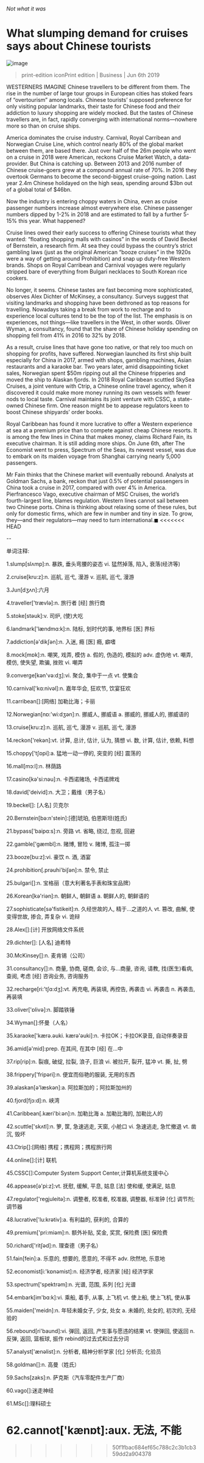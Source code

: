 ###### Not what it was
# What slumping demand for cruises says about Chinese tourists 
![image](images/20190608_WBP001_0.jpg) 
> print-edition iconPrint edition | Business | Jun 6th 2019 
WESTERNERS IMAGINE Chinese travellers to be different from them. The rise in the number of large tour groups in European cities has stoked fears of “overtourism” among locals. Chinese tourists’ supposed preference for only visiting popular landmarks, their taste for Chinese food and their addiction to luxury shopping are widely mocked. But the tastes of Chinese travellers are, in fact, rapidly converging with international norms—nowhere more so than on cruise ships. 
America dominates the cruise industry. Carnival, Royal Carribean and Norwegian Cruise Line, which control nearly 80% of the global market between them, are based there. Just over half of the 26m people who went on a cruise in 2018 were American, reckons Cruise Market Watch, a data-provider. But China is catching up. Between 2013 and 2016 number of Chinese cruise-goers grew at a compound annual rate of 70%. In 2016 they overtook Germans to become the second-biggest cruise-going nation. Last year 2.4m Chinese holidayed on the high seas, spending around $3bn out of a global total of $46bn. 
Now the industry is entering choppy waters in China, even as cruise passenger numbers increase almost everywhere else. Chinese passenger numbers dipped by 1-2% in 2018 and are estimated to fall by a further 5-15% this year. What happened? 
Cruise lines owed their early success to offering Chinese tourists what they wanted: “floating shopping malls with casinos” in the words of David Beckel of Bernstein, a research firm. At sea they could bypass the country’s strict gambling laws (just as the original American “booze cruises” in the 1920s were a way of getting around Prohibition) and snap up duty-free Western brands. Shops on Royal Carribean and Carnival voyages were regularly stripped bare of everything from Bulgari necklaces to South Korean rice cookers. 
No longer, it seems. Chinese tastes are fast becoming more sophisticated, observes Alex Dichter of McKinsey, a consultancy. Surveys suggest that visiting landmarks and shopping have been dethroned as top reasons for travelling. Nowadays taking a break from work to recharge and to experience local cultures tend to be the top of the list. The emphasis is on experiences, not things—like travellers in the West, in other words. Oliver Wyman, a consultancy, found that the share of Chinese holiday spending on shopping fell from 41% in 2016 to 32% by 2018. 
As a result, cruise lines that have gone too native, or that rely too much on shopping for profits, have suffered. Norwegian launched its first ship built especially for China in 2017, armed with shops, gambling machines, Asian restaurants and a karaoke bar. Two years later, amid disappointing ticket sales, Norwegian spent $50m ripping out all the Chinese fripperies and moved the ship to Alaskan fjords. In 2018 Royal Caribbean scuttled SkySea Cruises, a joint venture with Ctrip, a Chinese online travel agency, when it discovered it could make more money running its own vessels with fewer nods to local taste. Carnival maintains its joint venture with CSSC, a state-owned Chinese firm. One reason might be to appease regulators keen to boost Chinese shipyards’ order books. 
Royal Caribbean has found it more lucrative to offer a Western experience at sea at a premium price than to compete against cheap Chinese resorts. It is among the few lines in China that makes money, claims Richard Fain, its executive chairman. It is still adding more ships. On June 6th, after The Economist went to press, Spectrum of the Seas, its newest vessel, was due to embark on its maiden voyage from Shanghai carrying nearly 5,000 passengers. 
Mr Fain thinks that the Chinese market will eventually rebound. Analysts at Goldman Sachs, a bank, reckon that just 0.5% of potential passengers in China took a cruise in 2017, compared with over 4% in America. Pierfrancesco Vago, executive chairman of MSC Cruises, the world’s fourth-largest line, blames regulation. Western lines cannot sail between two Chinese ports. China is thinking about relaxing some of these rules, but only for domestic firms, which are few in number and tiny in size. To grow, they—and their regulators—may need to turn international.◼ 
<<<<<<< HEAD
-- 
 单词注释:
1.slump[slʌmp]:n. 暴跌, 垂头弯腰的姿态 vi. 猛然掉落, 陷入, 衰落(经济等) 
2.cruise[kru:z]:n. 巡航, 巡弋, 漫游 v. 巡航, 巡弋, 漫游 
3.Jun[dʒʌn]:六月 
4.traveller['trævlә]:n. 旅行者 [经] 旅行商 
5.stoke[stәuk]:v. 司炉, (使)大吃 
6.landmark['lændmɑ:k]:n. 陆标, 划时代的事, 地界标 [医] 界标 
7.addiction[ә'dikʃәn]:n. 入迷, 瘾 [医] 瘾, 癖嗜 
8.mock[mɒk]:n. 嘲笑, 戏弄, 模仿 a. 假的, 伪造的, 模拟的 adv. 虚伪地 vt. 嘲弄, 模仿, 使失望, 欺骗, 挫败 vi. 嘲弄 
9.converge[kәn'vә:dʒ]:vi. 聚合, 集中于一点 vt. 使集合 
10.carnival['kɑ:nivәl]:n. 嘉年华会, 狂欢节, 饮宴狂欢 
11.carribean[]:[网络] 加勒比海；卡丽 
12.Norwegian[nɒ:'wi:dʒәn]:n. 挪威人, 挪威语 a. 挪威的, 挪威人的, 挪威语的 
13.cruise[kru:z]:n. 巡航, 巡弋, 漫游 v. 巡航, 巡弋, 漫游 
14.reckon['rekәn]:vt. 计算, 总计, 估计, 认为, 猜想 vi. 数, 计算, 估计, 依赖, 料想 
15.choppy['tʃɒpi]:a. 猛地一动一停的, 突变的 [经] 震荡的 
16.mall[mɔ:l]:n. 林荫路 
17.casino[kә'si:nәu]:n. 卡西诺赌场, 卡西诺牌戏 
18.david['deivid]:n. 大卫；戴维（男子名） 
19.beckel[]: [人名] 贝克尔 
20.Bernstein[bә:n'stein]:[德]琥珀, 伯恩斯坦(姓氏) 
21.bypass['baipɑ:s]:n. 旁路 vt. 省略, 绕过, 忽视, 回避 
22.gamble['gæmbl]:n. 赌博, 冒险 v. 赌博, 孤注一掷 
23.booze[bu:z]:vi. 豪饮 n. 酒, 酒宴 
24.prohibition[.prәuhi'biʃәn]:n. 禁令, 禁止 
25.bulgari[]:n. 宝格丽（意大利著名手表和珠宝品牌） 
26.Korean[kә'riәn]:n. 朝鲜人, 朝鲜语 a. 朝鲜人的, 朝鲜语的 
27.sophisticate[sә'fistikeit]:n. 久经世故的人, 精于...之道的人 vt. 篡改, 曲解, 使变得世故, 掺合, 弄复杂 vi. 诡辩 
28.Alex[]:[计] 开放网络文件系统 
29.dichter[]: [人名] 迪希特 
30.McKinsey[]:n. 麦肯锡（公司） 
31.consultancy[]:n. 商量, 协商, 磋商, 会诊, 与...商量, 咨询, 请教, 找(医生)看病, 查阅, 考虑 [经] 咨询业务, 咨询服务 
32.recharge[ri:'tʃɑ:dʒ]:vt. 再充电, 再装填, 再控告, 再袭击 vi. 再袭击 n. 再袭击, 再装填 
33.oliver['ɒlivә]:n. 脚踏铁锤 
34.Wyman[]:怀曼（人名） 
35.karaoke['kærә.әuki. kærә'әuki]:n. 卡拉OK；卡拉OK录音, 自动伴奏录音 
36.amid[ә'mid]:prep. 在其间, 在其中 [经] 在...中 
37.rip[rip]:n. 裂痕, 破绽, 拉裂, 浪子, 巨浪 vi. 被拉开, 裂开, 猛冲 vt. 撕, 扯, 劈 
38.frippery['fripәri]:n. 便宜而俗艳的服装, 无用的东西 
39.alaskan[ә'læskәn]:a. 阿拉斯加的；阿拉斯加州的 
40.fjord[fjɔ:d]:n. 峡湾 
41.Caribbean[.kæri'bi:әn]:n. 加勒比海 a. 加勒比海的, 加勒比人的 
42.scuttle['skʌtl]:n. 箩, 筐, 急速逃走, 天窗, 小舱口 vi. 急速逃走, 急忙撤退 vt. 凿沉, 毁坏 
43.Ctrip[]:[网络] 携程；携程网；携程旅行网 
44.online[]:[计] 联机 
45.CSSC[]:Computer System Support Center,计算机系统支援中心 
46.appease[ә'pi:z]:vt. 抚慰, 缓解, 平息, 姑息 [法] 使和缓, 使满足, 姑息 
47.regulator['regjuleitә]:n. 调整者, 校准者, 校准器, 调整器, 标准钟 [化] 调节剂; 调节器 
48.lucrative['lu:krәtiv]:a. 有利益的, 获利的, 合算的 
49.premium['pri:miәm]:n. 额外补贴, 奖金, 奖赏, 保险费 [医] 保险费 
50.richard['ritʃәd]:n. 理查德（男子名） 
51.fain[fein]:a. 乐意的, 想要的, 愿意的, 不得不 adv. 欣然地, 乐意地 
52.economist[i:'kɒnәmist]:n. 经济学者, 经济家 [经] 经济学家 
53.spectrum['spektrәm]:n. 光谱, 范围, 系列 [化] 光谱 
54.embark[im'bɑ:k]:vi. 乘船, 着手, 从事, 上飞机 vt. 使上船, 使上飞机, 使从事 
55.maiden['meidn]:n. 年轻未婚女子, 少女, 处女 a. 未婚的, 处女的, 初次的, 无经验的 
56.rebound[ri'baund]:vi. 弹回, 返回, 产生事与愿违的结果 vt. 使弹回, 使返回 n. 反弹, 返回, 篮板球, 振作 rebind的过去式和过去分词 
57.analyst['ænәlist]:n. 分析者, 精神分析学家 [化] 分析员; 化验员 
58.goldman[]:n. 高曼（姓氏） 
59.Sachs[zaks]:n. 萨克斯（汽车零配件生产厂商） 
60.vago[]:迷走神经 
61.MSc[]:理科硕士 
62.cannot['kænɒt]:aux. 无法, 不能 
=======
>>>>>>> 50f1fbac684ef65c788c2c3b1cb359dd2a904378
